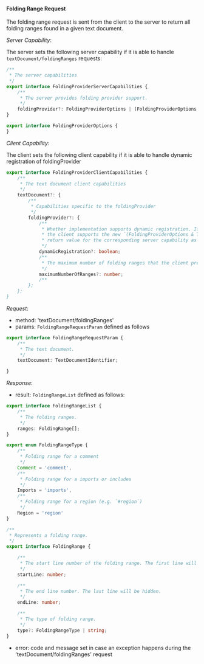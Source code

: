 #### Folding Range Request

The folding range request is sent from the client to the server to return all folding ranges found in a given text document.


_Server Capability_:

The server sets the following server capability if it is able to handle `textDocument/foldingRanges` requests:

```ts
/**
 * The server capabilities
 */
export interface FoldingProviderServerCapabilities {
	/**
	 * The server provides folding provider support.
	 */
	foldingProvider?: FoldingProviderOptions | (FoldingProviderOptions & TextDocumentRegistrationOptions & StaticRegistrationOptions);
}

export interface FoldingProviderOptions {
}

```


_Client Capability_:

The client sets the following client capability if it is able to handle dynamic registration of foldingProvider

```ts
export interface FoldingProviderClientCapabilities {
	/**
	 * The text document client capabilities
	 */
	textDocument?: {
		/**
		 * Capabilities specific to the foldingProvider
		 */
		foldingProvider?: {
			/**
			 * Whether implementation supports dynamic registration. If this is set to `true`
			 * the client supports the new `(FoldingProviderOptions & TextDocumentRegistrationOptions & StaticRegistrationOptions)`
			 * return value for the corresponding server capability as well.
			 */
			dynamicRegistration?: boolean;
			/**
			 * The maximum number of folding ranges that the client prefers to receive in a response. The value servces only a hint to improve performance, servers must not follow it.
			 */
			maximumNumberOfRanges?: number;
			/**
		};
	};
}
```

_Request_:

* method: 'textDocument/foldingRanges'
* params: `FoldingRangeRequestParam` defined as follows

```ts
export interface FoldingRangeRequestParam {
	/**
	 * The text document.
	 */
	textDocument: TextDocumentIdentifier;

}
```

_Response_:
* result: `FoldingRangeList` defined as follows:
```ts
export interface FoldingRangeList {
	/**
	 * The folding ranges.
	 */
	ranges: FoldingRange[];
}

export enum FoldingRangeType {
	/**
	 * Folding range for a comment
	 */
	Comment = 'comment',
	/**
	 * Folding range for a imports or includes
	 */
	Imports = 'imports',
	/**
	 * Folding range for a region (e.g. `#region`)
	 */
	Region = 'region'
}

/**
 * Represents a folding range.
 */
export interface FoldingRange {

	/**
	 * The start line number of the folding range. The first line will stay visible, all folloing lines, including the end line will be folded.
	 */
	startLine: number;

	/**
	 * The end line number. The last line will be hidden.
	 */
	endLine: number;

	/**
	 * The type of folding range.
	 */
	type?: FoldingRangeType | string;
}
```
* error: code and message set in case an exception happens during the 'textDocument/foldingRanges' request

